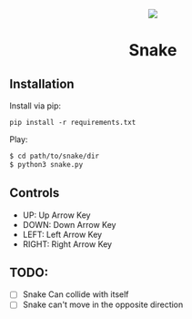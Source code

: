 <p align="center">
  <img src="https://i0.wp.com/art.pixilart.com/fb74458ef703afa.gif?resize=300%2C200&ssl=1" />
</p>
<h1 align="center">Snake</h1>

## Installation

Install via pip:
```
pip install -r requirements.txt
```

Play:
```sh
$ cd path/to/snake/dir
$ python3 snake.py
```

## Controls

- UP: Up Arrow Key
- DOWN: Down Arrow Key
- LEFT: Left Arrow Key
- RIGHT: Right Arrow Key

## TODO:
- [ ] Snake Can collide with itself
- [ ] Snake can't move in the opposite direction
